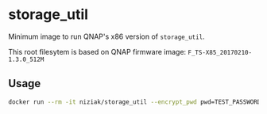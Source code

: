 # storage_util

Minimum image to run QNAP's x86 version of `storage_util`.

This root filesytem is based on QNAP firmware image: `F_TS-X85_20170210-1.3.0_512M`

## Usage
```bash
docker run --rm -it niziak/storage_util --encrypt_pwd pwd=TEST_PASSWORD
```

